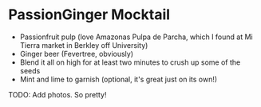 # PassionGinger Mocktail

* Passionfruit pulp (love Amazonas Pulpa de Parcha, which I found at Mi Tierra market in Berkley off University)
* Ginger beer (Fevertree, obviously)
* Blend it all on high for at least two minutes to crush up some of the seeds
* Mint and lime to garnish (optional, it's great just on its own!)

TODO: Add photos. So pretty!

